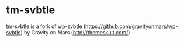 tm-svbtle
=========

tm-svbtle is a fork of wp-svbtle (https://github.com/gravityonmars/wp-svbtle) by Gravity on Mars (http://themeskult.com/)
